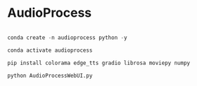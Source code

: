 # AudioProcess

```python

conda create -n audioprocess python -y

conda activate audioprocess

pip install colorama edge_tts gradio librosa moviepy numpy 

python AudioProcessWebUI.py

```
